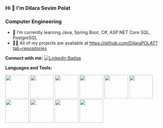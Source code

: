 ### Hi 👋 I'm Dilara Sevim Polat
###                           Computer Engineering
 * 🌱 I’m currently learning Java, Spring Boot, C#, ASP.NET Core SQL, PostgreSQL
 * 👨‍💻 All of my projects are available at https://github.com/DilaraPOLAT?tab=repositories


 **Connect with me:**
 [![Linkedin Badge](https://img.shields.io/badge/dilara-sevim-polat-48a13919a/-follow%20on%20linkedin-blue?style=for-the-badge&logo=linkedin)](https://www.linkedin.com/in/dilara-sevim-polat-48a13919a/)





 **Languages and Tools:**
 
 
 <code><img height="75" src="https://user-images.githubusercontent.com/59871974/129071984-1b28b74f-9356-4289-bd03-3955b8d0b542.png"></code>
 <code><img height="75" src="https://user-images.githubusercontent.com/59871974/129076432-c5da2ccd-89d9-4d91-bf0c-743949117f1e.png"></code>
 <code><img height="75" src="https://user-images.githubusercontent.com/59871974/129072661-125f9a6d-f1b2-4e39-bf2b-536d712f15e6.png"></code>
 <code><img height="75" src="https://user-images.githubusercontent.com/59871974/129072783-2a759679-745a-490c-ac33-60dfba47201e.png"></code>
 <code><img height="75" src="https://user-images.githubusercontent.com/59871974/129073136-cc1fc48d-710d-4525-b9c7-7de153e58cc5.png"></code>
 <code><img height="75" src="https://user-images.githubusercontent.com/59871974/129073230-6588023b-9cfa-4c34-9e9d-4de12df8ac71.png"></code>
 <code><img height="75" src="https://user-images.githubusercontent.com/59871974/129076219-1f0190d0-0238-4eab-bf96-b2c403ee8a57.png"></code>
 <code><img height="75" src="https://user-images.githubusercontent.com/59871974/129076579-7a474c19-bad7-45e9-85fd-7392ae03da1a.png"></code>
 <code><img height="75" src="https://encrypted-tbn0.gstatic.com/images?q=tbn:ANd9GcT2bcT1UO7Ky_fHKCBl9TnL0LhWJjc1okF5VA&usqp=CAU"></code>
 <code><img height="75" src="https://user-images.githubusercontent.com/59871974/129076834-021bb8d1-243b-4c24-8861-e1068c88d509.png"></code>





<!--
**DilaraPOLAT/DilaraPOLAT** is a ✨ _special_ ✨ repository because its `README.md` (this file) appears on your GitHub profile.

Here are some ideas to get you started:

- 🔭 I’m currently working on ...
### 🌱 I’m currently learning Java, Spring Boot, C#, ASP.NET Core, SQL  PostgreSQL,
- 👯 I’m looking to collaborate on ...
- 🤔 I’m looking for help with ...
- 💬 Ask me about ...
- 📫 How to reach me: ...
- 😄 Pronouns: ...
- ⚡ Fun fact: ...
-->
